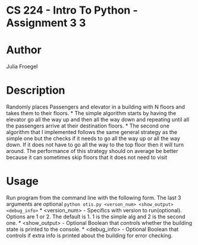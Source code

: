# CS 224 - Intro To Python - Assignment 3 3

# Author #
Julia Froegel

# Description #
Randomly places Passengers and elevator in a building with N floors and takes them to their floors.
     * The simple algorithm starts by having the elevator go all the way up and then all the way down and repeating until all the passengers arrive at their destination floors.
     * The second one algorithm that I implemented follows the same general strategy as the simple one but the checks if it needs to go all the way up or all the way down. If it does not have to go all the way to the top floor then it will turn around. The performance of this strategy should on average be better because it can sometimes skip floors that it does not need to visit

# Usage #
Run program from the command line with the following form. 
The last 3 arguments are optional
`python otis.py <verson_num> <show_output> <debug_info>`
     * <version_num> - Specifics with version to run(optional). Options are 1 or 2. The default is 1. 1 is the simple alg and 2 is the second one.
     * <show_output> - Optional Boolean that controls whether the building state is printed to the console.
     * <debug_info> - Optional Boolean that controls if extra info is printed about the building for error checking.
